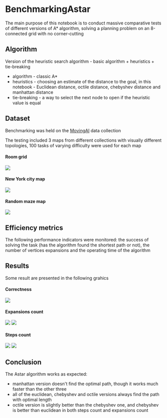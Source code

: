 # BenchmarkingAstar

The main purpose of this notebook
is to conduct massive comparative tests of different versions of A* algorithm,
solving a planning problem on an 8-connected grid with no corner-cutting

## Algorithm

Version of the heuristic search algorithm - basic algorithm + heuristics + tie-breaking

* algorithm - classic A*
* heuristics - choosing an estimate of the distance to the goal, in this notebook - Euclidean distance, octile distance, chebyshev distance and manhattan distance
* tie-breaking - a way to select the next node to open if the heuristic value is equal

## Dataset

Benchmarking was held on the [MovingAI](https://movingai.com/benchmarks/grids.html) data collection

The testing included 3 maps from different collections with visually different topologies,
100 tasks of varying difficulty were used for each map

#### Room grid
![](./images/16room_009.png)

#### New York city map
![](./images/NewYork_1_512.png)

#### Random maze map
![](./images/random512-10-8.png)


## Efficiency metrics 

The following performance indicators were monitored: 
the success of solving the task (has the algorithm found the shortest path or not),
the number of vertices expansions
and the operating time of the algorithm

## Results

Some result are presented in the following grahics

#### Correctness
![](correctness.jpg)

#### Expansions count
![](expansions_box_n_whiskers.jpg)
![](expansions_grapic.jpg)

#### Steps count
![](steps_box_n_whiskers.jpg)
![](steps_grapic.jpg)

## Conclusion

The Astar algorithm works as expected:

- manhattan version doesn't find the optimal path, though it works much faster than the other three
- all of the euclidean, chebyshev and octile versions always find the path with optimal length
- octile version is slightly better than the chebyshev one, and chebyshev is better than euclidean in both steps count and expansions count
